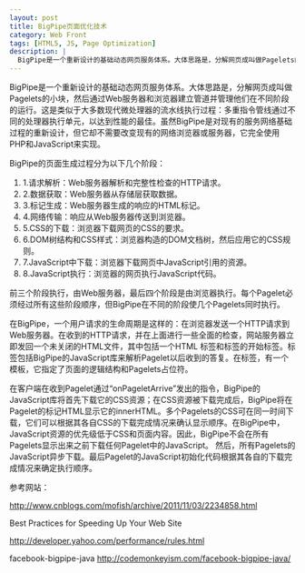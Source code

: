 ```yaml
---
layout: post
title: BigPipe页面优化技术
category: Web Front
tags: [HTML5, JS, Page Optimization]
description: |
  BigPipe是一个重新设计的基础动态网页服务体系。大体思路是，分解网页成叫做Pagelets的小块，然后通过Web服务器和浏览器建立管道并管理他们在不同阶段的运行。
---
```


BigPipe是一个重新设计的基础动态网页服务体系。大体思路是，分解网页成叫做Pagelets的小块，然后通过Web服务器和浏览器建立管道并管理他们在不同阶段的运行。这是类似于大多数现代微处理器的流水线执行过程：多重指令管线通过不同的处理器执行单元，以达到性能的最佳。虽然BigPipe是对现有的服务网络基础过程的重新设计，但它却不需要改变现有的网络浏览器或服务器，它完全使用PHP和JavaScript来实现。

BigPipe的页面生成过程分为以下几个阶段：

1. 1.请求解析：Web服务器解析和完整性检查的HTTP请求。
2. 2.数据获取：Web服务器从存储层获取数据。
3. 3.标记生成：Web服务器生成的响应的HTML标记。
4. 4.网络传输：响应从Web服务器传送到浏览器。
5. 5.CSS的下载：浏览器下载网页的CSS的要求。
6. 6.DOM树结构和CSS样式：浏览器构造的DOM文档树，然后应用它的CSS规则。
7. 7.JavaScript中下载：浏览器下载网页中JavaScript引用的资源。
8. 8.JavaScript执行：浏览器的网页执行JavaScript代码。

前三个阶段执行，由Web服务器，最后四个阶段是由浏览器执行。每个Pagelet必须经过所有这些阶段顺序，但BigPipe在不同的阶段使几个Pagelets同时执行。

在BigPipe，一个用户请求的生命周期是这样的：在浏览器发送一个HTTP请求到Web服务器。在收到的HTTP请求，并在上面进行一些全面的检查，网站服务器立即发回一个未关闭的HTML文件，其中包括一个HTML 标签和标签的开始标签。标签包括BigPipe的JavaScript库来解析Pagelet以后收到的答复。在标签，有一个模板，它指定了页面的逻辑结构和Pagelets占位符。

在客户端在收到Pagelet通过“onPageletArrive”发出的指令，BigPipe的JavaScript库将首先下载它的CSS资源；在CSS资源被下载完成后，BigPipe将在Pagelet的标记HTML显示它的innerHTML。多个Pagelets的CSS可在同一时间下载，它们可以根据其各自CSS的下载完成情况来确认显示顺序。在BigPipe中，JavaScript资源的优先级低于CSS和页面内容。因此，BigPipe不会在所有Pagelets显示出来之前下载任何Pagelet中的JavaScript。
然后，所有Pagelets的JavaScript异步下载。最后Pagelet的JavaScript初始化代码根据其各自的下载完成情况来确定执行顺序。

参考网站：

<http://www.cnblogs.com/mofish/archive/2011/11/03/2234858.html>

Best Practices for Speeding Up Your Web Site

<http://developer.yahoo.com/performance/rules.html>

facebook-bigpipe-java
http://codemonkeyism.com/facebook-bigpipe-java/